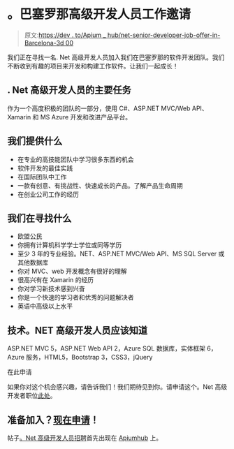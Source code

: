 # 。巴塞罗那高级开发人员工作邀请

> 原文:[https://dev . to/Apium _ hub/net-senior-developer-job-offer-in-Barcelona-3d 00](https://dev.to/apium_hub/net-senior-developer-job-offer-in-barcelona-3d00)

我们正在寻找一名. Net 高级开发人员加入我们在巴塞罗那的软件开发团队。我们不断收到有趣的项目来开发和构建工作软件。让我们一起成长！

## . Net 高级开发人员的主要任务

作为一个高度积极的团队的一部分，使用 C#、ASP.NET MVC/Web API、Xamarin 和 MS Azure 开发和改进产品平台。

## [](#what-we-offer)我们提供什么

*   在专业的高技能团队中学习很多东西的机会
*   软件开发的最佳实践
*   在国际团队中工作
*   一款有创意、有挑战性、快速成长的产品。了解产品生命周期
*   在创业公司工作的经历

## [](#what-we-are-looking-for)我们在寻找什么

*   欧盟公民
*   你拥有计算机科学学士学位或同等学历
*   至少 3 年的专业经验。NET、ASP.NET MVC/Web API、MS SQL Server 或其他数据库
*   你对 MVC、web 开发概念有很好的理解
*   很高兴有在 Xamarin 的经历
*   你对学习新技术感到兴奋
*   你是一个快速的学习者和优秀的问题解决者
*   英语中高级以上水平

## [](#technologies-that-net-senior-developer-should-know)技术。NET 高级开发人员应该知道

ASP.NET MVC 5，ASP.NET Web API 2，Azure SQL 数据库，实体框架 6，Azure 服务，HTML5，Bootstrap 3，CSS3，jQuery

在此申请

如果你对这个机会感兴趣，请告诉我们！我们期待见到你。请申请这个。Net 高级开发者职位[此处](https://apiumhub.com/contact-software-developers-barcelona/)。

## [](#ready-to-join-apply-now)准备加入？[现在申请](https://apiumhub.com/contact-software-developers-barcelona/)！

帖子[。Net 高级开发人员招聘](https://apiumhub.com/tech-blog-barcelona/net-senior-developer-job-offer-barcelona/)首先出现在 [Apiumhub](https://apiumhub.com) 上。